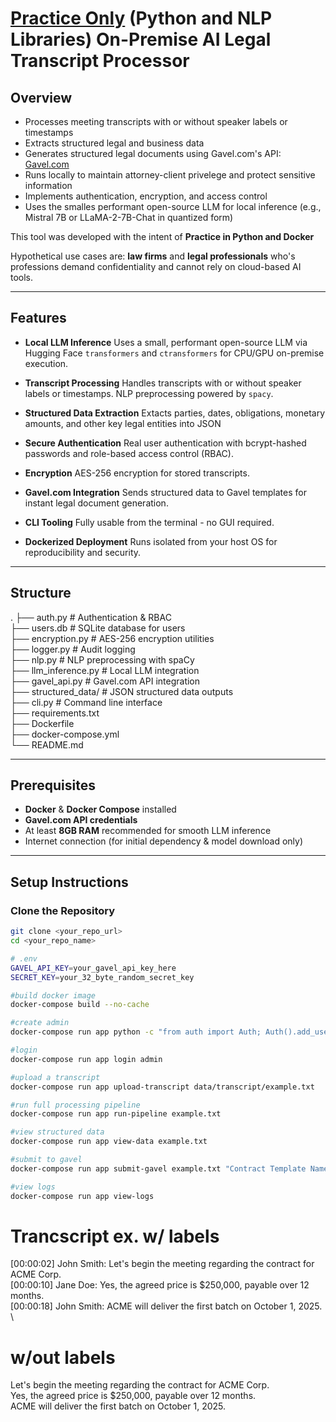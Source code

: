 # <u>Practice Only</u> (Python and NLP Libraries) On-Premise AI Legal Transcript Processor

## Overview
- Processes meeting transcripts with or without speaker labels or timestamps
- Extracts structured legal and business data
- Generates structured legal documents using Gavel.com's API: [Gavel.com](https://www.gavel.io)
- Runs locally to maintain attorney-client privelege and protect sensitive information
- Implements authentication, encryption, and access control
- Uses the smalles performant open-source LLM for local inference (e.g., Mistral 7B or LLaMA-2-7B-Chat in quantized form)

This tool was developed with the intent of **Practice in Python and Docker**

Hypothetical use cases are: **law firms** and **legal professionals** who's professions demand confidentiality and cannot rely on cloud-based AI tools.

---

## Features
- **Local LLM Inference**
 Uses a small, performant open-source LLM via Hugging Face `transformers` and   `ctransformers` for CPU/GPU on-premise execution.

- **Transcript Processing**
 Handles transcripts with or without speaker labels or timestamps. NLP preprocessing powered by `spacy`.

- **Structured Data Extraction**
 Extacts parties, dates, obligations, monetary amounts, and other key legal entities into JSON

- **Secure Authentication**
 Real user authentication with bcrypt-hashed passwords and role-based access control (RBAC).

- **Encryption**
 AES-256 encryption for stored transcripts.

- **Gavel.com Integration**
 Sends structured data to Gavel templates for instant legal document generation.

- **CLI Tooling**
 Fully usable from the terminal - no GUI required.

- **Dockerized Deployment**
 Runs isolated from your host OS for reproducibility and security.

---

## Structure

.
├── auth.py # Authentication & RBAC \
├── users.db # SQLite database for users \
├── encryption.py # AES-256 encryption utilities \
├── logger.py # Audit logging \
├── nlp.py # NLP preprocessing with spaCy \
├── llm_inference.py # Local LLM integration \
├── gavel_api.py # Gavel.com API integration \
├── structured_data/ # JSON structured data outputs \
├── cli.py # Command line interface \
├── requirements.txt \
├── Dockerfile \
├── docker-compose.yml \
└── README.md 

---

## Prerequisites
- **Docker** & **Docker Compose** installed
- **Gavel.com API credentials**
- At least **8GB RAM** recommended for smooth LLM inference
- Internet connection (for initial dependency & model download only)

---

## Setup Instructions

### Clone the Repository
```bash
git clone <your_repo_url>
cd <your_repo_name>

# .env
GAVEL_API_KEY=your_gavel_api_key_here
SECRET_KEY=your_32_byte_random_secret_key

#build docker image
docker-compose build --no-cache

#create admin 
docker-compose run app python -c "from auth import Auth; Auth().add_user('admin', 'YourPassword123', 'admin')"

#login
docker-compose run app login admin

#upload a transcript
docker-compose run app upload-transcript data/transcript/example.txt

#run full processing pipeline
docker-compose run app run-pipeline example.txt

#view structured data
docker-compose run app view-data example.txt

#submit to gavel
docker-compose run app submit-gavel example.txt "Contract Template Name"

#view logs
docker-compose run app view-logs
```

# Trancscript ex. w/ labels
[00:00:02] John Smith: Let's begin the meeting regarding the contract for ACME Corp. \
[00:00:10] Jane Doe: Yes, the agreed price is $250,000, payable over 12 months. \
[00:00:18] John Smith: ACME will deliver the first batch on October 1, 2025. \

# w/out labels
Let's begin the meeting regarding the contract for ACME Corp. \
Yes, the agreed price is $250,000, payable over 12 months. \
ACME will deliver the first batch on October 1, 2025.
